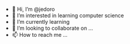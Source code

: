 - 👋 Hi, I’m @jedoro
- 👀 I’m interested in learning computer science
- 🌱 I’m currently learning 
- 💞️ I’m looking to collaborate on ...
- 📫 How to reach me ...

<!---
jedoro/jedoro is a ✨ special ✨ repository because its `README.md` (this file) appears on your GitHub profile.
You can click the Preview link to take a look at your changes.
--->
